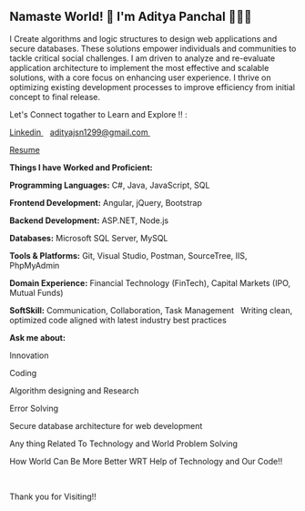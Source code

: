 ## Namaste World! 👋 I'm Aditya Panchal 👨🏻‍💻

I Create algorithms and logic structures to design web applications and secure databases. 
These solutions empower individuals and communities to tackle critical social challenges.
I am driven to analyze and re-evaluate application architecture to implement the most effective and scalable solutions,
with a core focus on enhancing user experience.
I thrive on optimizing existing development processes to improve efficiency from initial concept to final release.

<!--
**aditya-np1/aditya-np1** is a ✨ _special_ ✨ repository because its `README.md` (this file) appears on your GitHub profile.

Here are some ideas to get you started:

- 🔭 I’m currently working on ...
- 🌱 I’m currently learning ...
- 👯 I’m looking to collaborate on ...
- 🤔 I’m looking for help with ...
- 💬 Ask me about ...
- 📫 How to reach me: ...
- 😄 Pronouns: ...
- ⚡ Fun fact: ...
-->
Let's Connect togather to Learn and Explore  !! :
<p>
 <a href="www.linkedin.com/in/aditya-panchal-learning100">
    Linkedin
  </a>&nbsp;&nbsp;
  <a href="adityajsn1299@gmail.com">
   adityajsn1299@gmail.com
  </a>&nbsp;&nbsp;
 </p>
 <p>
 <a href="https://drive.google.com/file/d/10htMCUotF8GSzi0xU09ZZh1BorQ5QkR4/view?usp=sharing">Resume</a>
</p>

<p><b>Things I have Worked and Proficient:</b></p>
<p><b>Programming Languages:</b> C#, Java, JavaScript, SQL</p>
<p><b>Frontend Development:</b> Angular, jQuery, Bootstrap</p>
<p><b>Backend Development:</b> ASP.NET, Node.js</p>
<p><b>Databases:</b> Microsoft SQL Server, MySQL</p>
<p><b>Tools & Platforms:</b> Git, Visual Studio, Postman, SourceTree, IIS, PhpMyAdmin</p>
<p><b>Domain Experience:</b> Financial Technology (FinTech), Capital Markets (IPO, Mutual Funds)</p
<p><b>SoftSkill:</b> Communication, Collaboration, Task Management 
&nbsp; Writing clean, optimized code aligned with latest industry best practices</p>

                                                                                                
<p><b>Ask me about:</b></p>
<p>Innovation</p>
<p>Coding</p>
<p>Algorithm designing and Research</p>
<p>Error Solving</p>
<p>Secure database architecture for web development</p>
<p>Any thing Related To Technology and World Problem Solving</p>
<p>How World Can Be More Better WRT Help of Technology and Our Code!!</p>

&nbsp;&nbsp;

<p>Thank you for Visiting!!</p>
